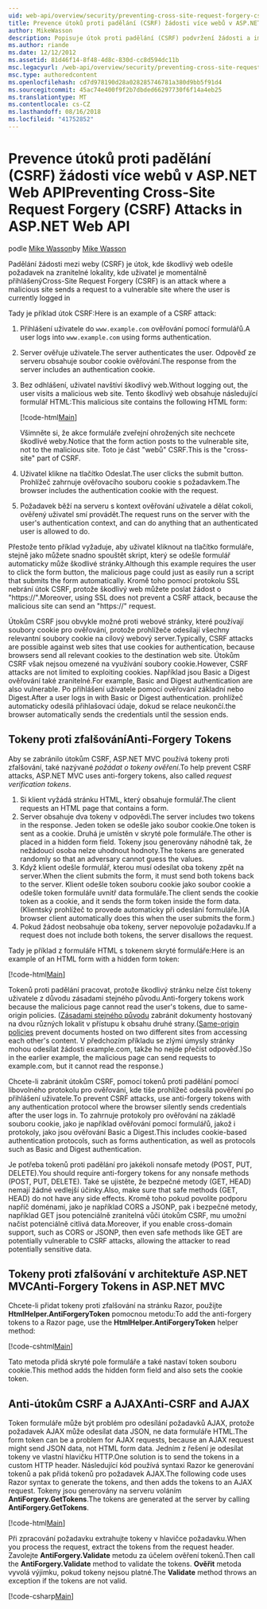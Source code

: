 ```yaml
---
uid: web-api/overview/security/preventing-cross-site-request-forgery-csrf-attacks
title: Prevence útoků proti padělání (CSRF) žádosti více webů v ASP.NET Web API | Dokumentace Microsoftu
author: MikeWasson
description: Popisuje útok proti padělání (CSRF) podvržení žádosti a implementovat opatření proti CSRF v ASP.NET Web API.
ms.author: riande
ms.date: 12/12/2012
ms.assetid: 81d46f14-8f48-4d8c-830d-cc8d594dc11b
msc.legacyurl: /web-api/overview/security/preventing-cross-site-request-forgery-csrf-attacks
msc.type: authoredcontent
ms.openlocfilehash: cd7d978190d28a028285746781a380d9bb5f91d4
ms.sourcegitcommit: 45ac74e400f9f2b7dbded66297730f6f14a4eb25
ms.translationtype: MT
ms.contentlocale: cs-CZ
ms.lasthandoff: 08/16/2018
ms.locfileid: "41752852"
---
```

<a name="preventing-cross-site-request-forgery-csrf-attacks-in-aspnet-web-api"></a><span data-ttu-id="f633c-103">Prevence útoků proti padělání (CSRF) žádosti více webů v ASP.NET Web API</span><span class="sxs-lookup"><span data-stu-id="f633c-103">Preventing Cross-Site Request Forgery (CSRF) Attacks in ASP.NET Web API</span></span>
====================
<span data-ttu-id="f633c-104">podle [Mike Wasson](https://github.com/MikeWasson)</span><span class="sxs-lookup"><span data-stu-id="f633c-104">by [Mike Wasson](https://github.com/MikeWasson)</span></span>

<span data-ttu-id="f633c-105">Padělání žádosti mezi weby (CSRF) je útok, kde škodlivý web odešle požadavek na zranitelné lokality, kde uživatel je momentálně přihlášený</span><span class="sxs-lookup"><span data-stu-id="f633c-105">Cross-Site Request Forgery (CSRF) is an attack where a malicious site sends a request to a vulnerable site where the user is currently logged in</span></span>

<span data-ttu-id="f633c-106">Tady je příklad útok CSRF:</span><span class="sxs-lookup"><span data-stu-id="f633c-106">Here is an example of a CSRF attack:</span></span>

1. <span data-ttu-id="f633c-107">Přihlášení uživatele do `www.example.com` ověřování pomocí formulářů.</span><span class="sxs-lookup"><span data-stu-id="f633c-107">A user logs into `www.example.com` using forms authentication.</span></span>
2. <span data-ttu-id="f633c-108">Server ověřuje uživatele.</span><span class="sxs-lookup"><span data-stu-id="f633c-108">The server authenticates the user.</span></span> <span data-ttu-id="f633c-109">Odpověď ze serveru obsahuje soubor cookie ověřování.</span><span class="sxs-lookup"><span data-stu-id="f633c-109">The response from the server includes an authentication cookie.</span></span>
3. <span data-ttu-id="f633c-110">Bez odhlášení, uživatel navštíví škodlivý web.</span><span class="sxs-lookup"><span data-stu-id="f633c-110">Without logging out, the user visits a malicious web site.</span></span> <span data-ttu-id="f633c-111">Tento škodlivý web obsahuje následující formulář HTML:</span><span class="sxs-lookup"><span data-stu-id="f633c-111">This malicious site contains the following HTML form:</span></span> 

    [!code-html[Main](preventing-cross-site-request-forgery-csrf-attacks/samples/sample1.html)]

    <span data-ttu-id="f633c-112">Všimněte si, že akce formuláře zveřejní ohrožených site nechcete škodlivé weby.</span><span class="sxs-lookup"><span data-stu-id="f633c-112">Notice that the form action posts to the vulnerable site, not to the malicious site.</span></span> <span data-ttu-id="f633c-113">Toto je část "webů" CSRF.</span><span class="sxs-lookup"><span data-stu-id="f633c-113">This is the "cross-site" part of CSRF.</span></span>
4. <span data-ttu-id="f633c-114">Uživatel klikne na tlačítko Odeslat.</span><span class="sxs-lookup"><span data-stu-id="f633c-114">The user clicks the submit button.</span></span> <span data-ttu-id="f633c-115">Prohlížeč zahrnuje ověřovacího souboru cookie s požadavkem.</span><span class="sxs-lookup"><span data-stu-id="f633c-115">The browser includes the authentication cookie with the request.</span></span>
5. <span data-ttu-id="f633c-116">Požadavek běží na serveru s kontext ověřování uživatele a dělat cokoli, ověřený uživatel smí provádět.</span><span class="sxs-lookup"><span data-stu-id="f633c-116">The request runs on the server with the user's authentication context, and can do anything that an authenticated user is allowed to do.</span></span>

<span data-ttu-id="f633c-117">Přestože tento příklad vyžaduje, aby uživatel kliknout na tlačítko formuláře, stejně jako můžete snadno spouštět skript, který se odešle formulář automaticky může škodlivé stránky.</span><span class="sxs-lookup"><span data-stu-id="f633c-117">Although this example requires the user to click the form button, the malicious page could just as easily run a script that submits the form automatically.</span></span> <span data-ttu-id="f633c-118">Kromě toho pomocí protokolu SSL nebrání útok CSRF, protože škodlivý web můžete poslat žádost o "https://".</span><span class="sxs-lookup"><span data-stu-id="f633c-118">Moreover, using SSL does not prevent a CSRF attack, because the malicious site can send an "https://" request.</span></span>

<span data-ttu-id="f633c-119">Útokům CSRF jsou obvykle možné proti webové stránky, které používají soubory cookie pro ověřování, protože prohlížeče odesílají všechny relevantní soubory cookie na cílový webový server.</span><span class="sxs-lookup"><span data-stu-id="f633c-119">Typically, CSRF attacks are possible against web sites that use cookies for authentication, because browsers send all relevant cookies to the destination web site.</span></span> <span data-ttu-id="f633c-120">Útokům CSRF však nejsou omezené na využívání soubory cookie.</span><span class="sxs-lookup"><span data-stu-id="f633c-120">However, CSRF attacks are not limited to exploiting cookies.</span></span> <span data-ttu-id="f633c-121">Například jsou Basic a Digest ověřování také zranitelné.</span><span class="sxs-lookup"><span data-stu-id="f633c-121">For example, Basic and Digest authentication are also vulnerable.</span></span> <span data-ttu-id="f633c-122">Po přihlášení uživatele pomocí ověřování základní nebo Digest.</span><span class="sxs-lookup"><span data-stu-id="f633c-122">After a user logs in with Basic or Digest authentication.</span></span> <span data-ttu-id="f633c-123">prohlížeč automaticky odesílá přihlašovací údaje, dokud se relace neukončí.</span><span class="sxs-lookup"><span data-stu-id="f633c-123">the browser automatically sends the credentials until the session ends.</span></span>

## <a name="anti-forgery-tokens"></a><span data-ttu-id="f633c-124">Tokeny proti zfalšování</span><span class="sxs-lookup"><span data-stu-id="f633c-124">Anti-Forgery Tokens</span></span>

<span data-ttu-id="f633c-125">Aby se zabránilo útokům CSRF, ASP.NET MVC používá tokeny proti zfalšování, také nazývané *požádat o tokeny ověření*.</span><span class="sxs-lookup"><span data-stu-id="f633c-125">To help prevent CSRF attacks, ASP.NET MVC uses anti-forgery tokens, also called *request verification tokens*.</span></span>

1. <span data-ttu-id="f633c-126">Si klient vyžádá stránku HTML, který obsahuje formulář.</span><span class="sxs-lookup"><span data-stu-id="f633c-126">The client requests an HTML page that contains a form.</span></span>
2. <span data-ttu-id="f633c-127">Server obsahuje dva tokeny v odpovědi.</span><span class="sxs-lookup"><span data-stu-id="f633c-127">The server includes two tokens in the response.</span></span> <span data-ttu-id="f633c-128">Jeden token se odešle jako soubor cookie.</span><span class="sxs-lookup"><span data-stu-id="f633c-128">One token is sent as a cookie.</span></span> <span data-ttu-id="f633c-129">Druhá je umístěn v skryté pole formuláře.</span><span class="sxs-lookup"><span data-stu-id="f633c-129">The other is placed in a hidden form field.</span></span> <span data-ttu-id="f633c-130">Tokeny jsou generovány náhodně tak, že nežádoucí osoba nelze uhodnout hodnoty.</span><span class="sxs-lookup"><span data-stu-id="f633c-130">The tokens are generated randomly so that an adversary cannot guess the values.</span></span>
3. <span data-ttu-id="f633c-131">Když klient odešle formulář, kterou musí odesílat oba tokeny zpět na server.</span><span class="sxs-lookup"><span data-stu-id="f633c-131">When the client submits the form, it must send both tokens back to the server.</span></span> <span data-ttu-id="f633c-132">Klient odešle token souboru cookie jako soubor cookie a odešle token formuláře uvnitř data formuláře.</span><span class="sxs-lookup"><span data-stu-id="f633c-132">The client sends the cookie token as a cookie, and it sends the form token inside the form data.</span></span> <span data-ttu-id="f633c-133">(Klientský prohlížeč to provede automaticky při odeslání formuláře.)</span><span class="sxs-lookup"><span data-stu-id="f633c-133">(A browser client automatically does this when the user submits the form.)</span></span>
4. <span data-ttu-id="f633c-134">Pokud žádost neobsahuje oba tokeny, server nepovoluje požadavku.</span><span class="sxs-lookup"><span data-stu-id="f633c-134">If a request does not include both tokens, the server disallows the request.</span></span>

<span data-ttu-id="f633c-135">Tady je příklad z formuláře HTML s tokenem skryté formuláře:</span><span class="sxs-lookup"><span data-stu-id="f633c-135">Here is an example of an HTML form with a hidden form token:</span></span>

[!code-html[Main](preventing-cross-site-request-forgery-csrf-attacks/samples/sample2.html)]

<span data-ttu-id="f633c-136">Tokenů proti padělání pracovat, protože škodlivý stránku nelze číst tokeny uživatele z důvodu zásadami stejného původu.</span><span class="sxs-lookup"><span data-stu-id="f633c-136">Anti-forgery tokens work because the malicious page cannot read the user's tokens, due to same-origin policies.</span></span> <span data-ttu-id="f633c-137">([Zásadami stejného původu](http://www.w3.org/Security/wiki/Same_Origin_Policy) zabránit dokumenty hostovaný na dvou různých lokalit v přístupu k obsahu druhé strany.</span><span class="sxs-lookup"><span data-stu-id="f633c-137">([Same-origin policies](http://www.w3.org/Security/wiki/Same_Origin_Policy) prevent documents hosted on two different sites from accessing each other's content.</span></span> <span data-ttu-id="f633c-138">V předchozím příkladu se zlými úmysly stránky mohou odesílat žádosti example.com, takže ho nejde přečíst odpověď.)</span><span class="sxs-lookup"><span data-stu-id="f633c-138">So in the earlier example, the malicious page can send requests to example.com, but it cannot read the response.)</span></span>

<span data-ttu-id="f633c-139">Chcete-li zabránit útokům CSRF, pomocí tokenů proti padělání pomocí libovolného protokolu pro ověřování, kde tiše prohlížeč odesílá pověření po přihlášení uživatele.</span><span class="sxs-lookup"><span data-stu-id="f633c-139">To prevent CSRF attacks, use anti-forgery tokens with any authentication protocol where the browser silently sends credentials after the user logs in.</span></span> <span data-ttu-id="f633c-140">To zahrnuje protokoly pro ověřování na základě souboru cookie, jako je například ověřování pomocí formulářů, jakož i protokoly, jako jsou ověřování Basic a Digest.</span><span class="sxs-lookup"><span data-stu-id="f633c-140">This includes cookie-based authentication protocols, such as forms authentication, as well as protocols such as Basic and Digest authentication.</span></span>

<span data-ttu-id="f633c-141">Je potřeba tokenů proti padělání pro jakékoli nonsafe metody (POST, PUT, DELETE).</span><span class="sxs-lookup"><span data-stu-id="f633c-141">You should require anti-forgery tokens for any nonsafe methods (POST, PUT, DELETE).</span></span> <span data-ttu-id="f633c-142">Také se ujistěte, že bezpečné metody (GET, HEAD) nemají žádné vedlejší účinky.</span><span class="sxs-lookup"><span data-stu-id="f633c-142">Also, make sure that safe methods (GET, HEAD) do not have any side effects.</span></span> <span data-ttu-id="f633c-143">Kromě toho pokud povolíte podporu napříč doménami, jako je například CORS a JSONP, pak i bezpečné metody, například GET jsou potenciálně zranitelná vůči útokům CSRF, mu umožní načíst potenciálně citlivá data.</span><span class="sxs-lookup"><span data-stu-id="f633c-143">Moreover, if you enable cross-domain support, such as CORS or JSONP, then even safe methods like GET are potentially vulnerable to CSRF attacks, allowing the attacker to read potentially sensitive data.</span></span>

## <a name="anti-forgery-tokens-in-aspnet-mvc"></a><span data-ttu-id="f633c-144">Tokeny proti zfalšování v architektuře ASP.NET MVC</span><span class="sxs-lookup"><span data-stu-id="f633c-144">Anti-Forgery Tokens in ASP.NET MVC</span></span>

<span data-ttu-id="f633c-145">Chcete-li přidat tokeny proti zfalšování na stránku Razor, použijte **HtmlHelper.AntiForgeryToken** pomocnou metodu:</span><span class="sxs-lookup"><span data-stu-id="f633c-145">To add the anti-forgery tokens to a Razor page, use the **HtmlHelper.AntiForgeryToken** helper method:</span></span>

[!code-cshtml[Main](preventing-cross-site-request-forgery-csrf-attacks/samples/sample3.cshtml)]

<span data-ttu-id="f633c-146">Tato metoda přidá skryté pole formuláře a také nastaví token souboru cookie.</span><span class="sxs-lookup"><span data-stu-id="f633c-146">This method adds the hidden form field and also sets the cookie token.</span></span>

## <a name="anti-csrf-and-ajax"></a><span data-ttu-id="f633c-147">Anti-útokům CSRF a AJAX</span><span class="sxs-lookup"><span data-stu-id="f633c-147">Anti-CSRF and AJAX</span></span>

<span data-ttu-id="f633c-148">Token formuláře může být problém pro odesílání požadavků AJAX, protože požadavek AJAX může odesílat data JSON, ne data formuláře HTML.</span><span class="sxs-lookup"><span data-stu-id="f633c-148">The form token can be a problem for AJAX requests, because an AJAX request might send JSON data, not HTML form data.</span></span> <span data-ttu-id="f633c-149">Jedním z řešení je odesílat tokeny ve vlastní hlavičku HTTP.</span><span class="sxs-lookup"><span data-stu-id="f633c-149">One solution is to send the tokens in a custom HTTP header.</span></span> <span data-ttu-id="f633c-150">Následující kód používá syntaxi Razor ke generování tokenů a pak přidá tokenů pro požadavek AJAX.</span><span class="sxs-lookup"><span data-stu-id="f633c-150">The following code uses Razor syntax to generate the tokens, and then adds the tokens to an AJAX request.</span></span> <span data-ttu-id="f633c-151">Tokeny jsou generovány na serveru voláním **AntiForgery.GetTokens**.</span><span class="sxs-lookup"><span data-stu-id="f633c-151">The tokens are generated at the server by calling **AntiForgery.GetTokens**.</span></span>

[!code-html[Main](preventing-cross-site-request-forgery-csrf-attacks/samples/sample4.html)]

<span data-ttu-id="f633c-152">Při zpracování požadavku extrahujte tokeny v hlavičce požadavku.</span><span class="sxs-lookup"><span data-stu-id="f633c-152">When you process the request, extract the tokens from the request header.</span></span> <span data-ttu-id="f633c-153">Zavolejte **AntiForgery.Validate** metodu za účelem ověření tokenů.</span><span class="sxs-lookup"><span data-stu-id="f633c-153">Then call the **AntiForgery.Validate** method to validate the tokens.</span></span> <span data-ttu-id="f633c-154">**Ověřit** metoda vyvolá výjimku, pokud tokeny nejsou platné.</span><span class="sxs-lookup"><span data-stu-id="f633c-154">The **Validate** method throws an exception if the tokens are not valid.</span></span>

[!code-csharp[Main](preventing-cross-site-request-forgery-csrf-attacks/samples/sample5.cs)]
